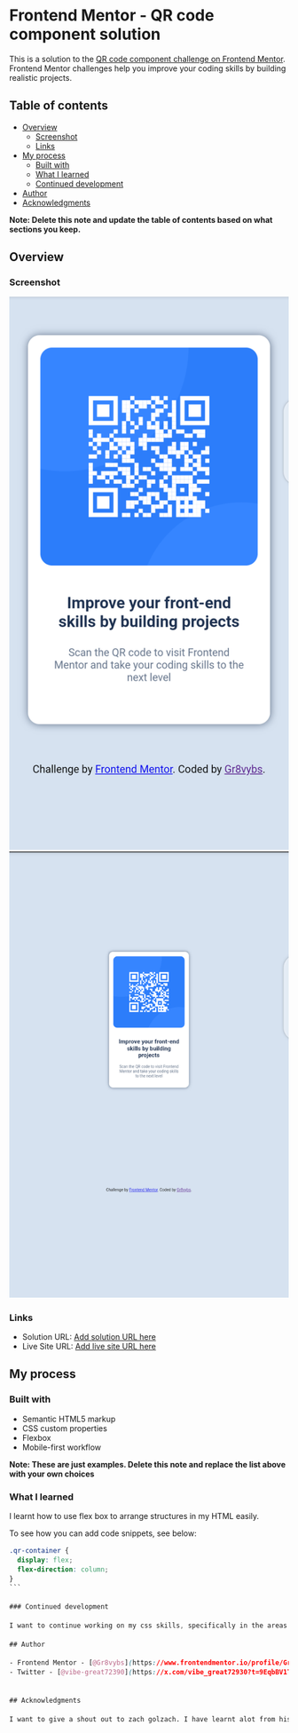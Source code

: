 # Frontend Mentor - QR code component solution

This is a solution to the [QR code component challenge on Frontend Mentor](https://www.frontendmentor.io/challenges/qr-code-component-iux_sIO_H). Frontend Mentor challenges help you improve your coding skills by building realistic projects. 

## Table of contents

- [Overview](#overview)
  - [Screenshot](#screenshot)
  - [Links](#links)
- [My process](#my-process)
  - [Built with](#built-with)
  - [What I learned](#what-i-learned)
  - [Continued development](#continued-development)
- [Author](#author)
- [Acknowledgments](#acknowledgments)

**Note: Delete this note and update the table of contents based on what sections you keep.**

## Overview

### Screenshot

![](/Screenshot_20250323-225222.png) 
![](/Screenshot_20250323-225238.png)

### Links

- Solution URL: [Add solution URL here](https://your-solution-url.com)
- Live Site URL: [Add live site URL here](https://your-live-site-url.com)

## My process

### Built with

- Semantic HTML5 markup
- CSS custom properties
- Flexbox
- Mobile-first workflow

**Note: These are just examples. Delete this note and replace the list above with your own choices**

### What I learned

I learnt how to use flex box to arrange structures in my HTML easily.

To see how you can add code snippets, see below:

````css
.qr-container {
  display: flex;
  flex-direction: column;
}
```

### Continued development

I want to continue working on my css skills, specifically in the areas of flex-box, css grid, Responsive webpage design e.t.c.

## Author

- Frontend Mentor - [@Gr8vybs](https://www.frontendmentor.io/profile/Gr8vybs)
- Twitter - [@vibe-great72390](https://x.com/vibe_great72930?t=9EqbBV1T3KkZPbITqD9S3w&s=09)


## Acknowledgments

I want to give a shout out to zach golzach. I have learnt alot from his tutorial, and it went a long way to build the foundation i have in css, html and JavaScript.
